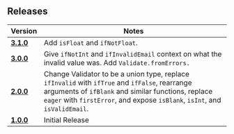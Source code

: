 ## Releases
| Version | Notes |
| ------- | ----- |
| [**3.1.0**](https://github.com/rtfeldman/elm-validate/tree/3.1.0) | Add `isFloat` and `ifNotFloat`.
| [**3.0.0**](https://github.com/rtfeldman/elm-validate/tree/3.0.0) | Give `ifNotInt` and `ifInvalidEmail` context on what the invalid value was. Add `Validate.fromErrors.`
| [**2.0.0**](https://github.com/rtfeldman/elm-validate/tree/2.0.0) | Change Validator to be a union type, replace `ifInvalid` with `ifTrue` and `ifFalse`, rearrange arguments of `ifBlank` and similar functions, replace `eager` with `firstError`, and expose `isBlank`, `isInt`, and `isValidEmail`.
| [**1.0.0**](https://github.com/rtfeldman/elm-validate/tree/1.0.0) | Initial Release

